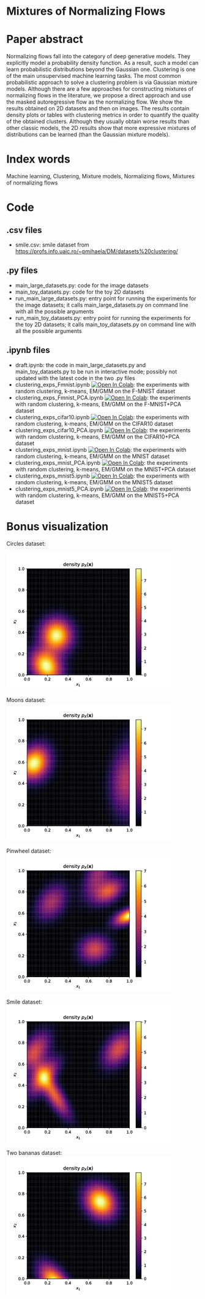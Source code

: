 # Mixtures of Normalizing Flows

# Paper abstract

Normalizing flows fall into the category of deep generative models. They explicitly model a probability density function. As a result, such a model can learn probabilistic distributions beyond the Gaussian one. Clustering is one of the main unsupervised machine learning tasks. The most common probabilistic approach to solve a clustering problem is via Gaussian mixture models. Although there are a few approaches for constructing mixtures of normalizing flows in the literature, we propose a direct approach and use the masked autoregressive flow as the normalizing flow. We show the results obtained on 2D datasets and then on images. The results contain density plots or tables with clustering metrics in order to quantify the quality of the obtained clusters. Although they usually obtain worse results than other classic models, the 2D results show that more expressive mixtures of distributions can be learned (than the Gaussian mixture models).

# Index words

Machine learning, Clustering, Mixture models, Normalizing flows, Mixtures of normalizing flows

# Code

## .csv files
- smile.csv: smile dataset from https://profs.info.uaic.ro/~pmihaela/DM/datasets%20clustering/

## .py files
- main_large_datasets.py: code for the image datasets
- main_toy_datasets.py: code for the toy 2D datasets
- run_main_large_datasets.py: entry point for running the experiments for the image datasets; it calls main_large_datasets.py on command line with all the possible arguments
- run_main_toy_datasets.py: entry point for running the experiments for the toy 2D datasets; it calls main_toy_datasets.py on command line with all the possible arguments

## .ipynb files
- draft.ipynb: the code in main_large_datasets.py and main_toy_datasets.py to be run in interactive mode; possibly not updated with the latest code in the two .py files
- clustering_exps_Fmnist.ipynb [![Open In Colab](https://colab.research.google.com/assets/colab-badge.svg)](https://colab.research.google.com/github/aciobanusebi/nf-mixture/blob/main/clustering_exps_Fmnist.ipynb): the experiments with random clustering, k-means, EM/GMM on the F-MNIST dataset
- clustering_exps_Fmnist_PCA.ipynb [![Open In Colab](https://colab.research.google.com/assets/colab-badge.svg)](https://colab.research.google.com/github/aciobanusebi/nf-mixture/blob/main/clustering_exps_Fmnist_PCA.ipynb): the experiments with random clustering, k-means, EM/GMM on the F-MNIST+PCA dataset
- clustering_exps_cifar10.ipynb [![Open In Colab](https://colab.research.google.com/assets/colab-badge.svg)](https://colab.research.google.com/github/aciobanusebi/nf-mixture/blob/main/clustering_exps_cifar10.ipynb): the experiments with random clustering, k-means, EM/GMM on the CIFAR10 dataset
- clustering_exps_cifar10_PCA.ipynb [![Open In Colab](https://colab.research.google.com/assets/colab-badge.svg)](https://colab.research.google.com/github/aciobanusebi/nf-mixture/blob/main/clustering_exps_cifar10_PCA.ipynb): the experiments with random clustering, k-means, EM/GMM on the CIFAR10+PCA dataset
- clustering_exps_mnist.ipynb [![Open In Colab](https://colab.research.google.com/assets/colab-badge.svg)](https://colab.research.google.com/github/aciobanusebi/nf-mixture/blob/main/clustering_exps_mnist.ipynb): the experiments with random clustering, k-means, EM/GMM on the MNIST dataset
- clustering_exps_mnist_PCA.ipynb [![Open In Colab](https://colab.research.google.com/assets/colab-badge.svg)](https://colab.research.google.com/github/aciobanusebi/nf-mixture/blob/main/clustering_exps_mnist_PCA.ipynb): the experiments with random clustering, k-means, EM/GMM on the MNIST+PCA dataset
- clustering_exps_mnist5.ipynb [![Open In Colab](https://colab.research.google.com/assets/colab-badge.svg)](https://colab.research.google.com/github/aciobanusebi/nf-mixture/blob/main/clustering_exps_mnist5.ipynb): the experiments with random clustering, k-means, EM/GMM on the MNIST5 dataset
- clustering_exps_mnist5_PCA.ipynb [![Open In Colab](https://colab.research.google.com/assets/colab-badge.svg)](https://colab.research.google.com/github/aciobanusebi/nf-mixture/blob/main/clustering_exps_mnist5_PCA.ipynb): the experiments with random clustering, k-means, EM/GMM on the MNIST5+PCA dataset

# Bonus visualization
Circles dataset:

![Circles density plot](https://github.com/aciobanusebi/nf-mixture/blob/main/GIFS/circles.gif)

Moons dataset:
![Moons density plot](https://github.com/aciobanusebi/nf-mixture/blob/main/GIFS/moons.gif)

Pinwheel dataset:
![Pinwheel density plot](https://github.com/aciobanusebi/nf-mixture/blob/main/GIFS/pinwheel.gif)

Smile dataset:
![Smile density plot](https://github.com/aciobanusebi/nf-mixture/blob/main/GIFS/smile.gif)

Two bananas dataset:
![Two bananas density plot](https://github.com/aciobanusebi/nf-mixture/blob/main/GIFS/two_banana.gif)
